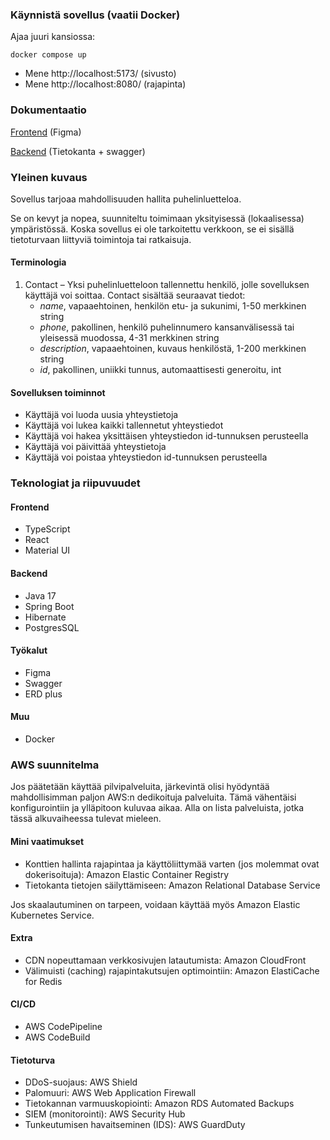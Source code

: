 ### Käynnistä sovellus (vaatii Docker)

Ajaa juuri kansiossa:

``docker compose up``

- Mene http://localhost:5173/ (sivusto)
- Mene http://localhost:8080/ (rajapinta)

### Dokumentaatio

[Frontend](https://github.com/MikhailDeriabin/phonium/tree/master/frontend/docs) (Figma)

[Backend](https://github.com/MikhailDeriabin/phonium/tree/master/phonium/docs) (Tietokanta + swagger)

### Yleinen kuvaus

Sovellus tarjoaa mahdollisuuden hallita puhelinluetteloa.

Se on kevyt ja nopea, suunniteltu toimimaan yksityisessä (lokaalisessa) ympäristössä. 
Koska sovellus ei ole tarkoitettu verkkoon, se ei sisällä tietoturvaan liittyviä toimintoja tai ratkaisuja.

#### Terminologia

1. Contact – Yksi puhelinluetteloon tallennettu henkilö, jolle sovelluksen käyttäjä voi soittaa.
   Contact sisältää seuraavat tiedot:
    - _name_, vapaaehtoinen, henkilön etu- ja sukunimi, 1-50 merkkinen string
    - _phone_, pakollinen, henkilö puhelinnumero kansanvälisessä tai yleisessä muodossa, 4-31 merkkinen string
    - _description_, vapaaehtoinen, kuvaus henkilöstä, 1-200 merkkinen string
    - _id_, pakollinen, uniikki tunnus, automaattisesti generoitu, int

#### Sovelluksen toiminnot

- Käyttäjä voi luoda uusia yhteystietoja
- Käyttäjä voi lukea kaikki tallennetut yhteystiedot
- Käyttäjä voi hakea yksittäisen yhteystiedon id-tunnuksen perusteella
- Käyttäjä voi päivittää yhteystietoja 
- Käyttäjä voi poistaa yhteystiedon id-tunnuksen perusteella

### Teknologiat ja riipuvuudet

#### Frontend

- TypeScript
- React
- Material UI

#### Backend

- Java 17
- Spring Boot
- Hibernate
- PostgresSQL

#### Työkalut

- Figma
- Swagger
- ERD plus

#### Muu

- Docker

### AWS suunnitelma

Jos päätetään käyttää pilvipalveluita, järkevintä olisi hyödyntää mahdollisimman paljon AWS:n dedikoituja palveluita. Tämä vähentäisi konfigurointiin ja ylläpitoon kuluvaa aikaa. Alla on lista palveluista, jotka tässä alkuvaiheessa tulevat mieleen.

#### Mini vaatimukset

  - Konttien hallinta rajapintaa ja käyttöliittymää varten (jos molemmat ovat dokerisoituja): Amazon Elastic Container Registry
  - Tietokanta tietojen säilyttämiseen: Amazon Relational Database Service

  Jos skaalautuminen on tarpeen, voidaan käyttää myös Amazon Elastic Kubernetes Service.

#### Extra

  - CDN nopeuttamaan verkkosivujen latautumista: Amazon CloudFront
  - Välimuisti (caching) rajapintakutsujen optimointiin: Amazon ElastiCache for Redis 

#### CI/CD

  - AWS CodePipeline
  - AWS CodeBuild

#### Tietoturva

  - DDoS-suojaus: AWS Shield
  - Palomuuri: AWS Web Application Firewall
  - Tietokannan varmuuskopiointi: Amazon RDS Automated Backups
  - SIEM (monitorointi): AWS Security Hub
  - Tunkeutumisen havaitseminen (IDS): AWS GuardDuty
